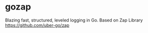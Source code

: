 # gozap
Blazing fast, structured, leveled logging in Go. Based on Zap Library https://github.com/uber-go/zap
